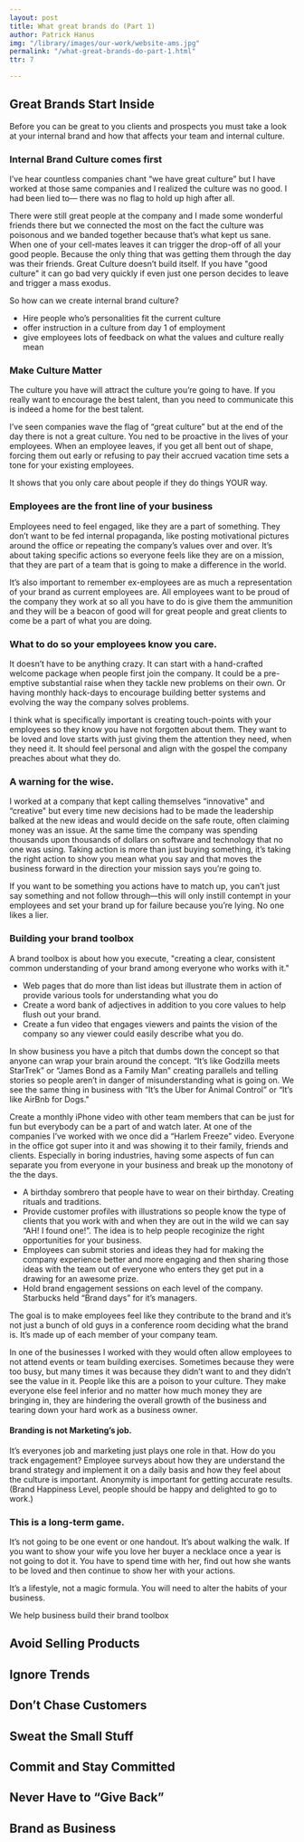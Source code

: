 ```yaml
---
layout: post
title: What great brands do (Part 1)
author: Patrick Hanus
img: "/library/images/our-work/website-ams.jpg"
permalink: "/what-great-brands-do-part-1.html"
ttr: 7

---
```

## Great Brands Start Inside
Before you can be great to you clients and prospects you must take a look at your internal brand and how that affects your team and internal culture.

### Internal Brand Culture comes first
I’ve hear countless companies chant “we have great culture” but I have worked at those same companies and I realized the culture was no good. I had been lied to— there was no flag to hold up high after all. 

There were still great people at the company and I made some wonderful friends there but we connected the most on the fact the culture was poisonous and we banded together because that’s what kept us sane. When one of your cell-mates leaves it can trigger the drop-off of all your good people. Because the only thing that was getting them through the day was their friends. Great Culture doesn’t build itself. If you have "good culture" it can go bad very quickly if even just one person decides to leave and trigger a mass exodus.

So how can we create internal brand culture?
- Hire people who’s personalities fit the current culture
- offer instruction in a culture from day 1 of employment
- give employees lots of feedback on what the values and culture really mean

### Make Culture Matter
The culture you have will attract the culture you’re going to have. If you really want to encourage the best talent, than you need to communicate this is indeed a home for the best talent. 

I’ve seen companies wave the flag of “great culture” but at the end of the day there is not a great culture. You ned to be proactive in the lives of your employees. When an employee leaves, if you get all bent out of shape, forcing them out early or refusing to pay their accrued vacation time sets a tone for your existing employees. 

It shows that you only care about people if they do things YOUR way. 

### Employees are the front line of your business
Employees need to feel engaged, like they are a part of something. They don’t want to be fed internal propaganda, like posting motivational pictures around the office or repeating the company’s values over and over. It’s about taking specific actions so everyone feels like they are on a mission, that they are part of a team that is going to make a difference in the world. 

It’s also important to remember ex-employees are as much a representation of your brand as current employees are. All employees want to be proud of the company they work at so all you have to do is give them the ammunition and they will be a beacon of good will for great people and great clients to come be a part of what you are doing.

### What to do so your employees know you care.
It doesn’t have to be anything crazy. It can start with a hand-crafted welcome package when people first join the company. It could be a pre-emptive substantial raise when they tackle new problems on their own. Or having monthly hack-days to encourage building better systems and evolving the way the company solves problems. 

I think what is specifically important is creating touch-points with your employees so they know you have not forgotten about them. They want to be loved and love starts with just giving them the attention they need, when they need it. It should feel personal and align with the gospel the company preaches about what they do.

### A warning for the wise.
I worked at a company that kept calling themselves “innovative" and “creative" but every time new decisions had to be made the leadership balked at the new ideas and would decide on the safe route, often claiming money was an issue. At the same time the company was spending thousands upon thousands of dollars on software and technology that no one was using. Taking action is more than just buying something, it’s taking the right action to show you mean what you say and that moves the business forward in the direction your mission says you’re going to.

If you want to be something you actions have to match up, you can’t just say something and not follow through—this will only instill contempt in your employees and set your brand up for failure because you’re lying. No one likes a lier.

### Building your brand toolbox
A brand toolbox is about how you execute, "creating a clear, consistent common understanding of your brand among everyone who works with it."

* Web pages that do more than list ideas but illustrate them in action of provide various tools for understanding what you do
* Create a word bank of adjectives in addition to you core values to help flush out your brand.
* Create a fun video that engages viewers and paints the vision of the company so any viewer could easily describe what you do.

In show business you have a pitch that dumbs down the concept so that anyone can wrap your brain around the concept. “It’s like Godzilla meets StarTrek” or “James Bond as a Family Man” creating parallels and telling stories so people aren’t in danger of misunderstanding what is going on. We see the same thing in business with “It’s the Uber for Animal Control” or “It’s like AirBnb for Dogs."

Create a monthly iPhone video with other team members that can be just for fun but everybody can be a part of and watch later. At one of the companies I’ve worked with we once did a “Harlem Freeze” video. Everyone in the office got super into it and was showing it to their family, friends and clients. Especially in boring industries, having some aspects of fun can separate you from everyone in your business and break up the monotony of the the days.

* A birthday sombrero that people have to wear on their birthday. Creating rituals and traditions.
* Provide customer profiles with illustrations so people know the type of clients that you work with and when they are out in the wild we can say “AH! I found one!”. The idea is to help people recoginize the right opportunities for your business.
* Employees can submit stories and ideas they had for making the company experience better and more engaging and then sharing those ideas with the team out of everyone who enters they get put in a drawing for an awesome prize.
* Hold brand engagement sessions on each level of the company. Starbucks held “Brand days” for it’s managers.

The goal is to make employees feel like they contribute to the brand and it’s not just a bunch of old guys in a conference room deciding what the brand is. It’s made up of each member of your company team.

In one of the businesses I worked with they would often allow employees to not attend events or team building exercises. Sometimes because they were too busy, but many times it was because they didn’t want to and they didn’t see the value in it. People like this are a poison to your culture. They make everyone else feel inferior and no matter how much money they are bringing in, they are hindering the overall growth of the business and tearing down your hard work as a business owner.

#### Branding is not Marketing’s job. 
It’s everyones job and marketing just plays one role in that. How do you track engagement? Employee surveys about how they are understand the brand strategy and implement it on a daily basis and how they feel about the culture is important. Anonymity is important for getting accurate results. (Brand Happiness Level, people should be happy and delighted to go to work.)

### This is a long-term game. 
It’s not going to be one event or one handout. It’s about walking the walk. If you want to show your wife you love her buyer a necklace once a year is not going to dot it. You have to  spend time with her, find out how she wants to be loved and then continue to show her with your actions. 

It’s a lifestyle, not a magic formula. You will need to alter the habits of your business.

We help business build their brand toolbox


## Avoid Selling Products
## Ignore Trends
## Don’t Chase Customers
## Sweat the Small Stuff
## Commit and Stay Committed
## Never Have to “Give Back”
## Brand as Business